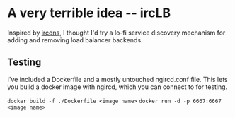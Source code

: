 # A very terrible idea -- ircLB

Inspired by [ircdns](https://github.com/purpleidea/ircdns), I thought I'd try a lo-fi service discovery mechanism for adding and removing load balancer backends.

## Testing

I've included a Dockerfile and a mostly untouched ngircd.conf file. This lets you build a docker image with ngircd, which you can connect to for testing.

`docker build -f ./Dockerfile <image name>`
`docker run -d -p 6667:6667 <image name>`
